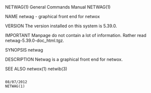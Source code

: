 NETWAG(1)                                                     General Commands Manual                                                    NETWAG(1)

NAME
       netwag - graphical front end for netwox

VERSION
       The version installed on this system is 5.39.0.

IMPORTANT
       Manpage do not contain a lot of information. Rather read netwag-5.39.0-doc_html.tgz.

SYNOPSIS
       netwag

DESCRIPTION
       Netwag is a graphical front end for netwox.

SEE ALSO
       netwox(1) netwib(3)

                                                                    08/07/2012                                                           NETWAG(1)

